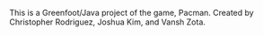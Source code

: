 This is a Greenfoot/Java project of the game, Pacman. 
Created by Christopher Rodriguez, Joshua Kim, and Vansh Zota.
